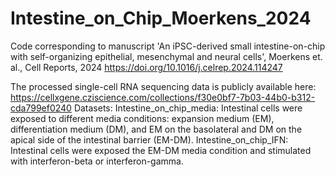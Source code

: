 # Intestine_on_Chip_Moerkens_2024
Code corresponding to manuscript 'An iPSC-derived small intestine-on-chip with self-organizing epithelial, mesenchymal and neural cells', Moerkens et. al., Cell Reports, 2024
https://doi.org/10.1016/j.celrep.2024.114247

The processed single-cell RNA sequencing data is publicly available here: https://cellxgene.cziscience.com/collections/f30e0bf7-7b03-44b0-b312-cda799ef0240
Datasets:
Intestine_on_chip_media: Intestinal cells were exposed to different media conditions: expansion medium (EM), differentiation medium (DM), and EM on the basolateral and DM on the apical side of the intestinal barrier (EM-DM). 
Intestine_on_chip_IFN: Intestinal cells were exposed the EM-DM media condition and stimulated with interferon-beta or interferon-gamma.
